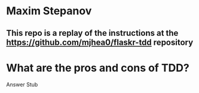 # Maxim Stepanov
## This repo is a replay of the instructions at the https://github.com/mjhea0/flaskr-tdd repository

# What are the pros and cons of TDD?
Answer Stub

